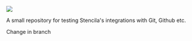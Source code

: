 ![](https://stenci.la/img/stencila/stencilaLogo.svg)

A small repository for testing Stencila's integrations with Git, Github etc.

Change in branch
